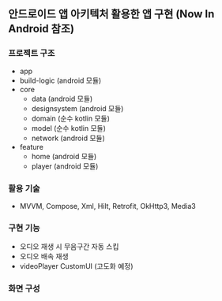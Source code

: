 ## 안드로이드 앱 아키텍처 활용한 앱 구현 (Now In Android 참조)

### 프로젝트 구조
- app
- build-logic (android 모듈)
- core
  - data (android 모듈)
  - designsystem (android 모듈) 
  - domain (순수 kotlin 모듈)
  - model (순수 kotlin 모듈)
  - network (android 모듈)
- feature
  - home (android 모듈)
  - player (android 모듈)


### 활용 기술
* MVVM, Compose, Xml, Hilt, Retrofit, OkHttp3, Media3

### 구현 기능
* 오디오 재생 시 무음구간 자동 스킵
* 오디오 배속 재생
* videoPlayer CustomUI (고도화 예정)

### 화면 구성
